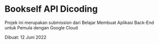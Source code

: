 # Bookself API Dicoding
Projek ini merupakan submission dari Belajar Membuat Aplikasi Back-End untuk Pemula dengan Google Cloud

Dibuat: 12 Juni 2022
